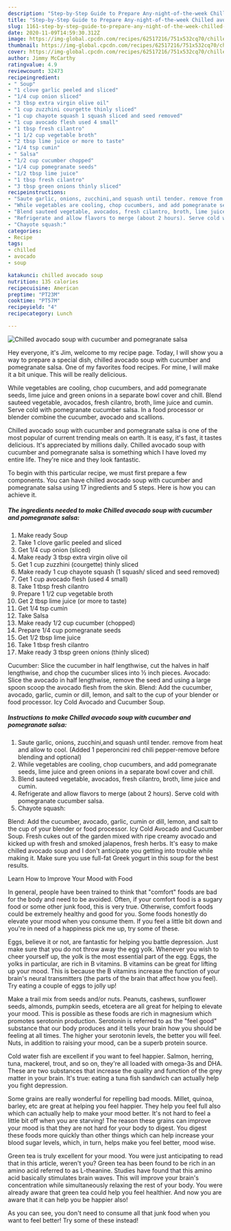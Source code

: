 ```yaml
---
description: "Step-by-Step Guide to Prepare Any-night-of-the-week Chilled avocado soup with cucumber and pomegranate salsa"
title: "Step-by-Step Guide to Prepare Any-night-of-the-week Chilled avocado soup with cucumber and pomegranate salsa"
slug: 1161-step-by-step-guide-to-prepare-any-night-of-the-week-chilled-avocado-soup-with-cucumber-and-pomegranate-salsa
date: 2020-11-09T14:59:30.312Z
image: https://img-global.cpcdn.com/recipes/62517216/751x532cq70/chilled-avocado-soup-with-cucumber-and-pomegranate-salsa-recipe-main-photo.jpg
thumbnail: https://img-global.cpcdn.com/recipes/62517216/751x532cq70/chilled-avocado-soup-with-cucumber-and-pomegranate-salsa-recipe-main-photo.jpg
cover: https://img-global.cpcdn.com/recipes/62517216/751x532cq70/chilled-avocado-soup-with-cucumber-and-pomegranate-salsa-recipe-main-photo.jpg
author: Jimmy McCarthy
ratingvalue: 4.9
reviewcount: 32473
recipeingredient:
- " Soup"
- "1 clove garlic peeled and sliced"
- "1/4 cup onion sliced"
- "3 tbsp extra virgin olive oil"
- "1 cup zuzzhini courgette thinly sliced"
- "1 cup chayote squash 1 squash sliced and seed removed"
- "1 cup avocado flesh used 4 small"
- "1 tbsp fresh cilantro"
- "1 1/2 cup vegetable broth"
- "2 tbsp lime juice or more to taste"
- "1/4 tsp cumin"
- " Salsa"
- "1/2 cup cucumber chopped"
- "1/4 cup pomegranate seeds"
- "1/2 tbsp lime juice"
- "1 tbsp fresh cilantro"
- "3 tbsp green onions thinly sliced"
recipeinstructions:
- "Saute garlic, onions, zucchini,and squash until tender. remove from heat and allow to cool. (Added 1 peperoncini red chili pepper-remove before blending and optional)"
- "While vegetables are cooling, chop cucumbers, and add pomegranate seeds, lime juice and green onions in a separate bowl cover and chill."
- "Blend sauteed vegetable, avocados, fresh cilantro, broth, lime juice and cumin."
- "Refrigerate and allow flavors to merge (about 2 hours). Serve cold with pomegranate cucumber salsa."
- "Chayote squash:"
categories:
- Recipe
tags:
- chilled
- avocado
- soup

katakunci: chilled avocado soup 
nutrition: 135 calories
recipecuisine: American
preptime: "PT23M"
cooktime: "PT57M"
recipeyield: "4"
recipecategory: Lunch

---
```



![Chilled avocado soup with cucumber and pomegranate salsa](https://img-global.cpcdn.com/recipes/62517216/751x532cq70/chilled-avocado-soup-with-cucumber-and-pomegranate-salsa-recipe-main-photo.jpg)

Hey everyone, it's Jim, welcome to my recipe page. Today, I will show you a way to prepare a special dish, chilled avocado soup with cucumber and pomegranate salsa. One of my favorites food recipes. For mine, I will make it a bit unique. This will be really delicious.

While vegetables are cooling, chop cucumbers, and add pomegranate seeds, lime juice and green onions in a separate bowl cover and chill. Blend sauteed vegetable, avocados, fresh cilantro, broth, lime juice and cumin. Serve cold with pomegranate cucumber salsa. In a food processor or blender combine the cucumber, avocado and scallions.

Chilled avocado soup with cucumber and pomegranate salsa is one of the most popular of current trending meals on earth. It is easy, it's fast, it tastes delicious. It's appreciated by millions daily. Chilled avocado soup with cucumber and pomegranate salsa is something which I have loved my entire life. They're nice and they look fantastic.


To begin with this particular recipe, we must first prepare a few components. You can have chilled avocado soup with cucumber and pomegranate salsa using 17 ingredients and 5 steps. Here is how you can achieve it.

<!--inarticleads1-->

##### The ingredients needed to make Chilled avocado soup with cucumber and pomegranate salsa:

1. Make ready  Soup
1. Take 1 clove garlic peeled and sliced
1. Get 1/4 cup onion (sliced)
1. Make ready 3 tbsp extra virgin olive oil
1. Get 1 cup zuzzhini (courgette) thinly sliced
1. Make ready 1 cup chayote squash (1 squash/ sliced and seed removed)
1. Get 1 cup avocado flesh (used 4 small)
1. Take 1 tbsp fresh cilantro
1. Prepare 1 1/2 cup vegetable broth
1. Get 2 tbsp lime juice (or more to taste)
1. Get 1/4 tsp cumin
1. Take  Salsa
1. Make ready 1/2 cup cucumber (chopped)
1. Prepare 1/4 cup pomegranate seeds
1. Get 1/2 tbsp lime juice
1. Take 1 tbsp fresh cilantro
1. Make ready 3 tbsp green onions (thinly sliced)


Cucumber: Slice the cucumber in half lengthwise, cut the halves in half lengthwise, and chop the cucumber slices into ½ inch pieces. Avocado: Slice the avocado in half lengthwise, remove the seed and using a large spoon scoop the avocado flesh from the skin. Blend: Add the cucumber, avocado, garlic, cumin or dill, lemon, and salt to the cup of your blender or food processor. Icy Cold Avocado and Cucumber Soup. 

<!--inarticleads2-->

##### Instructions to make Chilled avocado soup with cucumber and pomegranate salsa:

1. Saute garlic, onions, zucchini,and squash until tender. remove from heat and allow to cool. (Added 1 peperoncini red chili pepper-remove before blending and optional)
1. While vegetables are cooling, chop cucumbers, and add pomegranate seeds, lime juice and green onions in a separate bowl cover and chill.
1. Blend sauteed vegetable, avocados, fresh cilantro, broth, lime juice and cumin.
1. Refrigerate and allow flavors to merge (about 2 hours). Serve cold with pomegranate cucumber salsa.
1. Chayote squash:


Blend: Add the cucumber, avocado, garlic, cumin or dill, lemon, and salt to the cup of your blender or food processor. Icy Cold Avocado and Cucumber Soup. Fresh cukes out of the garden mixed with ripe creamy avocado and kicked up with fresh and smoked jalapenos, fresh herbs. It&#39;s easy to make chilled avocado soup and I don&#39;t anticipate you getting into trouble while making it. Make sure you use full-fat Greek yogurt in this soup for the best results. 

Learn How to Improve Your Mood with Food


In general, people have been trained to think that "comfort" foods are bad for the body and need to be avoided. Often, if your comfort food is a sugary food or some other junk food, this is very true. Otherwise, comfort foods could be extremely healthy and good for you. Some foods honestly do elevate your mood when you consume them. If you feel a little bit down and you're in need of a happiness pick me up, try some of these.

Eggs, believe it or not, are fantastic for helping you battle depression. Just make sure that you do not throw away the egg yolk. Whenever you wish to cheer yourself up, the yolk is the most essential part of the egg. Eggs, the yolks in particular, are rich in B vitamins. B vitamins can be great for lifting up your mood. This is because the B vitamins increase the function of your brain's neural transmitters (the parts of the brain that affect how you feel). Try eating a couple of eggs to jolly up!

Make a trail mix from seeds and/or nuts. Peanuts, cashews, sunflower seeds, almonds, pumpkin seeds, etcetera are all great for helping to elevate your mood. This is possible as these foods are rich in magnesium which promotes serotonin production. Serotonin is referred to as the "feel good" substance that our body produces and it tells your brain how you should be feeling at all times. The higher your serotonin levels, the better you will feel. Nuts, in addition to raising your mood, can be a superb protein source.

Cold water fish are excellent if you want to feel happier. Salmon, herring, tuna, mackerel, trout, and so on, they're all loaded with omega-3s and DHA. These are two substances that increase the quality and function of the grey matter in your brain. It's true: eating a tuna fish sandwich can actually help you fight depression. 

Some grains are really wonderful for repelling bad moods. Millet, quinoa, barley, etc are great at helping you feel happier. They help you feel full also which can actually help to make your mood better. It's not hard to feel a little bit off when you are starving! The reason these grains can improve your mood is that they are not hard for your body to digest. You digest these foods more quickly than other things which can help increase your blood sugar levels, which, in turn, helps make you feel better, mood wise.

Green tea is truly excellent for your mood. You were just anticipating to read that in this article, weren't you? Green tea has been found to be rich in an amino acid referred to as L-theanine. Studies have found that this amino acid basically stimulates brain waves. This will improve your brain's concentration while simultaneously relaxing the rest of your body. You were already aware that green tea could help you feel healthier. And now you are aware that it can help you be happier also!

As you can see, you don't need to consume all that junk food when you want to feel better! Try some of these instead!

